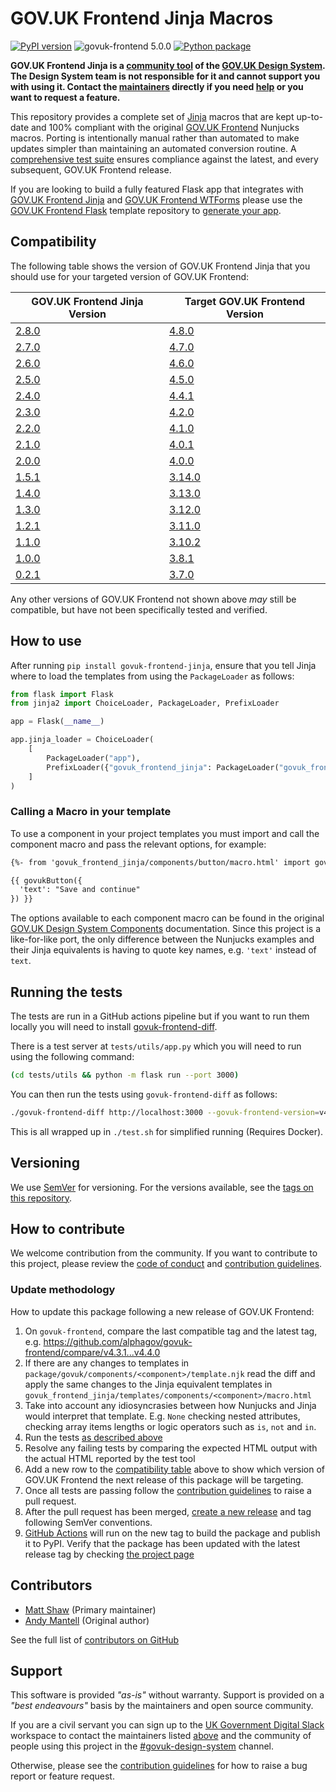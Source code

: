 # GOV.UK Frontend Jinja Macros

[![PyPI version](https://badge.fury.io/py/govuk-frontend-jinja.svg)](https://pypi.org/project/govuk-frontend-jinja/)
![govuk-frontend 5.0.0](https://img.shields.io/badge/govuk--frontend%20version-5.0.0-005EA5?logo=gov.uk&style=flat)
[![Python package](https://github.com/LandRegistry/govuk-frontend-jinja/actions/workflows/python-package.yml/badge.svg)](https://github.com/LandRegistry/govuk-frontend-jinja/actions/workflows/python-package.yml)

**GOV.UK Frontend Jinja is a [community tool](https://design-system.service.gov.uk/community/resources-and-tools/) of the [GOV.UK Design System](https://design-system.service.gov.uk/). The Design System team is not responsible for it and cannot support you with using it. Contact the [maintainers](#contributors) directly if you need [help](#support) or you want to request a feature.**

This repository provides a complete set of [Jinja](https://jinja.palletsprojects.com/) macros that are kept up-to-date and 100% compliant with the original [GOV.UK Frontend](https://github.com/alphagov/govuk-frontend) Nunjucks macros. Porting is intentionally manual rather than automated to make updates simpler than maintaining an automated conversion routine. A [comprehensive test suite](https://github.com/matthew-shaw/govuk-frontend-diff) ensures compliance against the latest, and every subsequent, GOV.UK Frontend release.

If you are looking to build a fully featured Flask app that integrates with [GOV.UK Frontend Jinja](https://github.com/LandRegistry/govuk-frontend-jinja) and [GOV.UK Frontend WTForms](https://github.com/LandRegistry/govuk-frontend-wtf) please use the [GOV.UK Frontend Flask](https://github.com/LandRegistry/govuk-frontend-flask) template repository to [generate your app](https://github.com/LandRegistry/govuk-frontend-flask/generate).

## Compatibility

The following table shows the version of GOV.UK Frontend Jinja that you should use for your targeted version of GOV.UK Frontend:

| GOV.UK Frontend Jinja Version | Target GOV.UK Frontend Version |
| ----------------------------- | ------------------------------ |
| [2.8.0](https://github.com/LandRegistry/govuk-frontend-jinja/releases/tag/2.8.0) | [4.8.0](https://github.com/alphagov/govuk-frontend/releases/tag/v4.8.0) |
| [2.7.0](https://github.com/LandRegistry/govuk-frontend-jinja/releases/tag/2.7.0) | [4.7.0](https://github.com/alphagov/govuk-frontend/releases/tag/v4.7.0) |
| [2.6.0](https://github.com/LandRegistry/govuk-frontend-jinja/releases/tag/2.6.0) | [4.6.0](https://github.com/alphagov/govuk-frontend/releases/tag/v4.6.0) |
| [2.5.0](https://github.com/LandRegistry/govuk-frontend-jinja/releases/tag/2.5.0) | [4.5.0](https://github.com/alphagov/govuk-frontend/releases/tag/v4.5.0) |
| [2.4.0](https://github.com/LandRegistry/govuk-frontend-jinja/releases/tag/2.4.0) | [4.4.1](https://github.com/alphagov/govuk-frontend/releases/tag/v4.4.1) |
| [2.3.0](https://github.com/LandRegistry/govuk-frontend-jinja/releases/tag/2.3.0) | [4.2.0](https://github.com/alphagov/govuk-frontend/releases/tag/v4.2.0) |
| [2.2.0](https://github.com/LandRegistry/govuk-frontend-jinja/releases/tag/2.2.0) | [4.1.0](https://github.com/alphagov/govuk-frontend/releases/tag/v4.1.0) |
| [2.1.0](https://github.com/LandRegistry/govuk-frontend-jinja/releases/tag/2.1.0) | [4.0.1](https://github.com/alphagov/govuk-frontend/releases/tag/v4.0.1) |
| [2.0.0](https://github.com/LandRegistry/govuk-frontend-jinja/releases/tag/2.0.0) | [4.0.0](https://github.com/alphagov/govuk-frontend/releases/tag/v4.0.0) |
| [1.5.1](https://github.com/LandRegistry/govuk-frontend-jinja/releases/tag/1.5.1) | [3.14.0](https://github.com/alphagov/govuk-frontend/releases/tag/v3.14.0) |
| [1.4.0](https://github.com/LandRegistry/govuk-frontend-jinja/releases/tag/1.4.0) | [3.13.0](https://github.com/alphagov/govuk-frontend/releases/tag/v3.13.0) |
| [1.3.0](https://github.com/LandRegistry/govuk-frontend-jinja/releases/tag/1.3.0) | [3.12.0](https://github.com/alphagov/govuk-frontend/releases/tag/v3.12.0) |
| [1.2.1](https://github.com/LandRegistry/govuk-frontend-jinja/releases/tag/1.2.1) | [3.11.0](https://github.com/alphagov/govuk-frontend/releases/tag/v3.11.0) |
| [1.1.0](https://github.com/LandRegistry/govuk-frontend-jinja/releases/tag/1.1.0) | [3.10.2](https://github.com/alphagov/govuk-frontend/releases/tag/v3.10.2) |
| [1.0.0](https://github.com/LandRegistry/govuk-frontend-jinja/releases/tag/1.0.0) | [3.8.1](https://github.com/alphagov/govuk-frontend/releases/tag/v3.8.1) |
| [0.2.1](https://github.com/LandRegistry/govuk-frontend-jinja/releases/tag/0.2.1) | [3.7.0](https://github.com/alphagov/govuk-frontend/releases/tag/v3.7.0) |

Any other versions of GOV.UK Frontend not shown above _may_ still be compatible, but have not been specifically tested and verified.

## How to use

After running `pip install govuk-frontend-jinja`, ensure that you tell Jinja where to load the templates from using the `PackageLoader` as follows:

```python
from flask import Flask
from jinja2 import ChoiceLoader, PackageLoader, PrefixLoader

app = Flask(__name__)

app.jinja_loader = ChoiceLoader(
    [
        PackageLoader("app"),
        PrefixLoader({"govuk_frontend_jinja": PackageLoader("govuk_frontend_jinja")}),
    ]
)
```

### Calling a Macro in your template

To use a component in your project templates you must import and call the component macro and pass the relevant options, for example:

```html
{%- from 'govuk_frontend_jinja/components/button/macro.html' import govukButton -%}

{{ govukButton({
  'text': "Save and continue"
}) }}
```

The options available to each component macro can be found in the original [GOV.UK Design System Components](https://design-system.service.gov.uk/components/) documentation. Since this project is a like-for-like port, the only difference between the Nunjucks examples and their Jinja equivalents is having to quote key names, e.g. `'text'` instead of `text`.

## Running the tests

The tests are run in a GitHub actions pipeline but if you want to run them locally you will need to install [govuk-frontend-diff](https://github.com/matthew-shaw/govuk-frontend-diff).

There is a test server at `tests/utils/app.py` which you will need to run using the following command:

```bash
(cd tests/utils && python -m flask run --port 3000)
```

You can then run the tests using `govuk-frontend-diff` as follows:

```bash
./govuk-frontend-diff http://localhost:3000 --govuk-frontend-version=v4.8.0
```

This is all wrapped up in `./test.sh` for simplified running (Requires Docker).

## Versioning

We use [SemVer](http://semver.org/) for versioning. For the versions available, see the [tags on this repository](https://github.com/LandRegistry/govuk-frontend-jinja/tags).

## How to contribute

We welcome contribution from the community. If you want to contribute to this project, please review the [code of conduct](CODE_OF_CONDUCT.md) and [contribution guidelines](CONTRIBUTING.md).

### Update methodology

How to update this package following a new release of GOV.UK Frontend:

1. On `govuk-frontend`, compare the last compatible tag and the latest tag, e.g. <https://github.com/alphagov/govuk-frontend/compare/v4.3.1...v4.4.0>
2. If there are any changes to templates in `package/govuk/components/<component>/template.njk` read the diff and apply the same changes to the Jinja equivalent templates in `govuk_frontend_jinja/templates/components/<component>/macro.html`
3. Take into account any idiosyncrasies between how Nunjucks and Jinja would interpret that template. E.g. `None` checking nested attributes, checking array items lengths or logic operators such as `is`, `not` and `in`.
4. Run the tests [as described above](#running-the-tests)
5. Resolve any failing tests by comparing the expected HTML output with the actual HTML reported by the test tool
6. Add a new row to the [compatibility table](#compatibility) above to show which version of GOV.UK Frontend the next release of this package will be targeting.
7. Once all tests are passing follow the [contribution guidelines](CONTRIBUTING.md) to raise a pull request.
8. After the pull request has been merged, [create a new release](https://github.com/LandRegistry/govuk-frontend-jinja/releases/new) and tag following SemVer conventions.
9. [GitHub Actions](https://github.com/LandRegistry/govuk-frontend-jinja/actions/workflows/python-publish.yml) will run on the new tag to build the package and publish it to PyPI. Verify that the package has been updated with the latest release tag by checking [the project page](https://pypi.org/project/govuk-frontend-jinja/)

## Contributors

- [Matt Shaw](https://github.com/matthew-shaw) (Primary maintainer)
- [Andy Mantell](https://github.com/andymantell) (Original author)

See the full list of [contributors on GitHub](https://github.com/LandRegistry/govuk-frontend-jinja/graphs/contributors)

## Support

This software is provided _"as-is"_ without warranty. Support is provided on a _"best endeavours"_ basis by the maintainers and open source community.

If you are a civil servant you can sign up to the [UK Government Digital Slack](https://ukgovernmentdigital.slack.com/signup) workspace to contact the maintainers listed [above](#contributors) and the community of people using this project in the [#govuk-design-system](https://ukgovernmentdigital.slack.com/archives/C6DMEH5R6) channel.

Otherwise, please see the [contribution guidelines](CONTRIBUTING.md) for how to raise a bug report or feature request.
